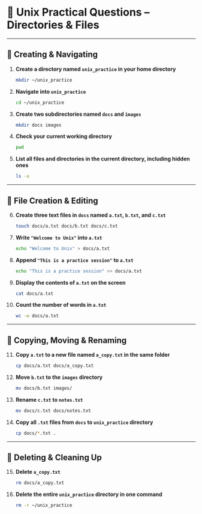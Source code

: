 # 🐚 Unix Practical Questions – Directories & Files


---

## 📂 Creating & Navigating

1. **Create a directory named `unix_practice` in your home directory**
   ```bash
   mkdir ~/unix_practice
   ```

2. **Navigate into `unix_practice`**
   ```bash
   cd ~/unix_practice
   ```

3. **Create two subdirectories named `docs` and `images`**
   ```bash
   mkdir docs images
   ```

4. **Check your current working directory**
   ```bash
   pwd
   ```

5. **List all files and directories in the current directory, including hidden ones**
   ```bash
   ls -a
   ```

---

## 📄 File Creation & Editing

6. **Create three text files in `docs` named `a.txt`, `b.txt`, and `c.txt`**
   ```bash
   touch docs/a.txt docs/b.txt docs/c.txt
   ```

7. **Write `"Welcome to Unix"` into `a.txt`**
   ```bash
   echo "Welcome to Unix" > docs/a.txt
   ```

8. **Append `"This is a practice session"` to `a.txt`**
   ```bash
   echo "This is a practice session" >> docs/a.txt
   ```

9. **Display the contents of `a.txt` on the screen**
   ```bash
   cat docs/a.txt
   ```

10. **Count the number of words in `a.txt`**
    ```bash
    wc -w docs/a.txt
    ```

---

## 📁 Copying, Moving & Renaming

11. **Copy `a.txt` to a new file named `a_copy.txt` in the same folder**
    ```bash
    cp docs/a.txt docs/a_copy.txt
    ```

12. **Move `b.txt` to the `images` directory**
    ```bash
    mv docs/b.txt images/
    ```

13. **Rename `c.txt` to `notes.txt`**
    ```bash
    mv docs/c.txt docs/notes.txt
    ```

14. **Copy all `.txt` files from `docs` to `unix_practice` directory**
    ```bash
    cp docs/*.txt .
    ```

---

## 🧹 Deleting & Cleaning Up

15. **Delete `a_copy.txt`**
    ```bash
    rm docs/a_copy.txt
    ```

16. **Delete the entire `unix_practice` directory in one command**
    ```bash
    rm -r ~/unix_practice
    ```


